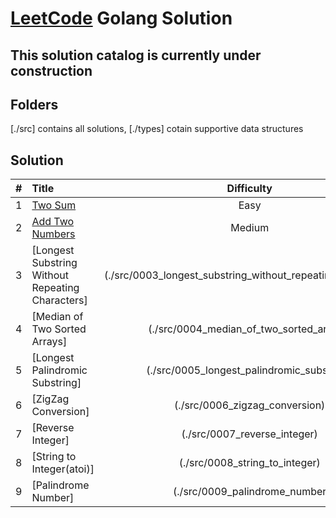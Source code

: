 # [LeetCode](https://leetcode.com) Golang Solution
## This solution catalog is currently under construction

## Folders
[./src] contains all solutions, [./types] cotain supportive data structures

## Solution
|#|Title|Difficulty|
|:-:|:-|:-: |
1|[Two Sum](./src/0001_two_sum)|Easy|
2|[Add Two Numbers](./src/0002_add_two_numbers)|Medium|
3|[Longest Substring Without Repeating Characters]|(./src/0003_longest_substring_without_repeating_characters)|Medium|
4|[Median of Two Sorted Arrays]|(./src/0004_median_of_two_sorted_arrays)|Hard|
5|[Longest Palindromic Substring]|(./src/0005_longest_palindromic_substring)|Medium|
6|[ZigZag Conversion]|(./src/0006_zigzag_conversion)|Medium|
7|[Reverse Integer]|(./src/0007_reverse_integer)|Easy|
8|[String to Integer(atoi)]|(./src/0008_string_to_integer)|Medium
9|[Palindrome Number]|(./src/0009_palindrome_number|Easy
